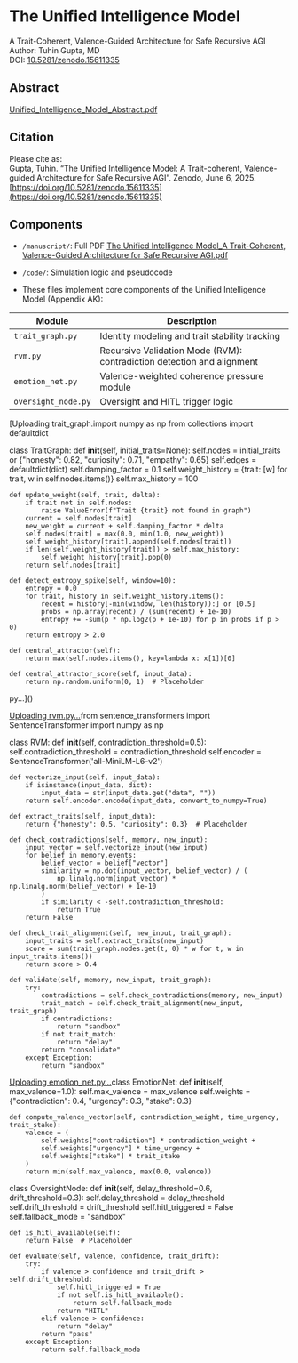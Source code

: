 # The Unified Intelligence Model

A Trait-Coherent, Valence-Guided Architecture for Safe Recursive AGI  
Author: Tuhin Gupta, MD  
DOI: [10.5281/zenodo.15611335](https://doi.org/10.5281/zenodo.15611335)

## Abstract
[Unified_Intelligence_Model_Abstract.pdf](https://github.com/user-attachments/files/20634303/Unified_Intelligence_Model_Abstract.pdf)


## Citation
Please cite as:  
Gupta, Tuhin. “The Unified Intelligence Model: A Trait-coherent, Valence-guided Architecture for Safe Recursive AGI”. Zenodo, June 6, 2025. [https://doi.org/10.5281/zenodo.15611335](https://doi.org/10.5281/zenodo.15611335)

## Components
- `/manuscript/`: Full PDF [The Unified Intelligence Model_A Trait-Coherent, Valence-Guided Architecture for Safe Recursive AGI.pdf](https://github.com/user-attachments/files/20634314/The.Unified.Intelligence.Model_A.Trait-Coherent.Valence-Guided.Architecture.for.Safe.Recursive.AGI.pdf)

- `/code/`: Simulation logic and pseudocode
- These files implement core components of the Unified Intelligence Model (Appendix AK):

| Module            | Description                                                              |
|-------------------|--------------------------------------------------------------------------|
| `trait_graph.py`       | Identity modeling and trait stability tracking     |
| `rvm.py`               | Recursive Validation Mode (RVM): contradiction detection and alignment  |
| `emotion_net.py`       | Valence-weighted coherence pressure module                         |
| `oversight_node.py`    | Oversight and HITL trigger logic     

[Uploading trait_graph.import numpy as np
from collections import defaultdict

class TraitGraph:
    def __init__(self, initial_traits=None):
        self.nodes = initial_traits or {"honesty": 0.82, "curiosity": 0.71, "empathy": 0.65}
        self.edges = defaultdict(dict)
        self.damping_factor = 0.1
        self.weight_history = {trait: [w] for trait, w in self.nodes.items()}
        self.max_history = 100

    def update_weight(self, trait, delta):
        if trait not in self.nodes:
            raise ValueError(f"Trait {trait} not found in graph")
        current = self.nodes[trait]
        new_weight = current + self.damping_factor * delta
        self.nodes[trait] = max(0.0, min(1.0, new_weight))
        self.weight_history[trait].append(self.nodes[trait])
        if len(self.weight_history[trait]) > self.max_history:
            self.weight_history[trait].pop(0)
        return self.nodes[trait]

    def detect_entropy_spike(self, window=10):
        entropy = 0.0
        for trait, history in self.weight_history.items():
            recent = history[-min(window, len(history)):] or [0.5]
            probs = np.array(recent) / (sum(recent) + 1e-10)
            entropy += -sum(p * np.log2(p + 1e-10) for p in probs if p > 0)
        return entropy > 2.0

    def central_attractor(self):
        return max(self.nodes.items(), key=lambda x: x[1])[0]

    def central_attractor_score(self, input_data):
        return np.random.uniform(0, 1)  # Placeholder
py…]()


[Uploading rvm.py…]()from sentence_transformers import SentenceTransformer
import numpy as np

class RVM:
    def __init__(self, contradiction_threshold=0.5):
        self.contradiction_threshold = contradiction_threshold
        self.encoder = SentenceTransformer('all-MiniLM-L6-v2')

    def vectorize_input(self, input_data):
        if isinstance(input_data, dict):
            input_data = str(input_data.get("data", ""))
        return self.encoder.encode(input_data, convert_to_numpy=True)

    def extract_traits(self, input_data):
        return {"honesty": 0.5, "curiosity": 0.3}  # Placeholder

    def check_contradictions(self, memory, new_input):
        input_vector = self.vectorize_input(new_input)
        for belief in memory.events:
            belief_vector = belief["vector"]
            similarity = np.dot(input_vector, belief_vector) / (
                np.linalg.norm(input_vector) * np.linalg.norm(belief_vector) + 1e-10
            )
            if similarity < -self.contradiction_threshold:
                return True
        return False

    def check_trait_alignment(self, new_input, trait_graph):
        input_traits = self.extract_traits(new_input)
        score = sum(trait_graph.nodes.get(t, 0) * w for t, w in input_traits.items())
        return score > 0.4

    def validate(self, memory, new_input, trait_graph):
        try:
            contradictions = self.check_contradictions(memory, new_input)
            trait_match = self.check_trait_alignment(new_input, trait_graph)
            if contradictions:
                return "sandbox"
            if not trait_match:
                return "delay"
            return "consolidate"
        except Exception:
            return "sandbox"


[Uploading emotion_net.py…]()class EmotionNet:
    def __init__(self, max_valence=1.0):
        self.max_valence = max_valence
        self.weights = {"contradiction": 0.4, "urgency": 0.3, "stake": 0.3}

    def compute_valence_vector(self, contradiction_weight, time_urgency, trait_stake):
        valence = (
            self.weights["contradiction"] * contradiction_weight +
            self.weights["urgency"] * time_urgency +
            self.weights["stake"] * trait_stake
        )
        return min(self.max_valence, max(0.0, valence))


class OversightNode:
    def __init__(self, delay_threshold=0.6, drift_threshold=0.3):
        self.delay_threshold = delay_threshold
        self.drift_threshold = drift_threshold
        self.hitl_triggered = False
        self.fallback_mode = "sandbox"

    def is_hitl_available(self):
        return False  # Placeholder

    def evaluate(self, valence, confidence, trait_drift):
        try:
            if valence > confidence and trait_drift > self.drift_threshold:
                self.hitl_triggered = True
                if not self.is_hitl_available():
                    return self.fallback_mode
                return "HITL"
            elif valence > confidence:
                return "delay"
            return "pass"
        except Exception:
            return self.fallback_mode
